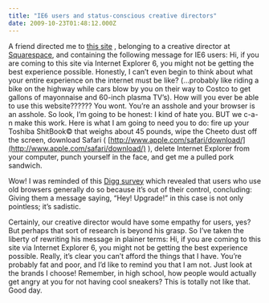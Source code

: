 ```yaml
---
title: "IE6 users and status-conscious creative directors"
date: 2009-10-23T01:48:12.000Z
---
```


A friend directed me to [this site](http://www.newtoyork.com/) , belonging to a creative director at [Squarespace](http://www.squarespace.com/), and containing the following message for IE6 users:
Hi, if you are coming to this site via Internet Explorer 6, you might not be getting the best experience possible. Honestly, I can’t even begin to think about what your entire experience on the internet must be like? (…probably like riding a bike on the highway while cars blow by you on their way to Costco to get gallons of mayonnaise and 60-inch plasma TV’s). How will you ever be able to use this website?????? You wont. You’re an asshole and your browser is an asshole. So look, I’m going to be honest: I kind of hate you. BUT we c-a-n make this work. Here is what I am going to need you to do: fire up your Toshiba ShitBook© that weighs about 45 pounds, wipe the Cheeto dust off the screen, download Safari ( [http://www.apple.com/safari/download/](http://www.apple.com/safari/download/) ), delete Internet Explorer from your computer, punch yourself in the face, and get me a pulled pork sandwich.

Wow! I was reminded of this [Digg survey](http://blog.digg.com/?p=878) which revealed that users who use old browsers generally do so because it’s out of their control, concluding:
Giving them a message saying, “Hey! Upgrade!” in this case is not only pointless; it’s sadistic.

Certainly, our creative director would have some empathy for users, yes? But perhaps that sort of research is beyond his grasp. So I’ve taken the liberty of rewriting his message in plainer terms:
Hi, if you are coming to this site via Internet Explorer 6, you might not be getting the best experience possible. Really, it’s clear you can’t afford the things that I have. You’re probably fat and poor, and I’d like to remind you that I am not. Just look at the brands I choose! Remember, in high school, how people would actually get angry at you for not having cool sneakers? This is totally not like that. Good day.
